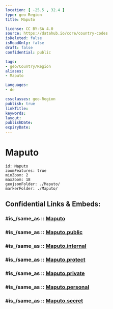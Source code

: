 ```yaml
---
location: [ -25.5 , 32.4 ] 
type: geo-Region
title: Maputo

license: CC BY-SA 4.0
source: https://datahub.io/core/country-codes
isDeleted: false
isReadOnly: false
draft: false
confidential: public

tags:
- geo/Country/Region
aliases:
- Maputo

Languages:
- de

cssclasses: geo-Region
publish: true
linkTitle: 
keywords: 
layout: 
publishDate: 
expiryDate: 
---
```


# Maputo

```leaflet
id: Maputo
zoomFeatures: true 
minZoom: 2 
maxZoom: 18
geojsonFolder: ./Maputo/
markerFolder: ./Maputo/
```


## Confidential Links & Embeds: 

### #is_/same_as :: [Maputo](/_Standards/Earth/Continent/Africa/Africa~East/Mozambique/Provinces~Mozambique/Maputo.md) 

### #is_/same_as :: [Maputo.public](/_public/Earth/Continent/Africa/Africa~East/Mozambique/Provinces~Mozambique/Maputo.public.md) 

### #is_/same_as :: [Maputo.internal](/_internal/Earth/Continent/Africa/Africa~East/Mozambique/Provinces~Mozambique/Maputo.internal.md) 

### #is_/same_as :: [Maputo.protect](/_protect/Earth/Continent/Africa/Africa~East/Mozambique/Provinces~Mozambique/Maputo.protect.md) 

### #is_/same_as :: [Maputo.private](/_private/Earth/Continent/Africa/Africa~East/Mozambique/Provinces~Mozambique/Maputo.private.md) 

### #is_/same_as :: [Maputo.personal](/_personal/Earth/Continent/Africa/Africa~East/Mozambique/Provinces~Mozambique/Maputo.personal.md) 

### #is_/same_as :: [Maputo.secret](/_secret/Earth/Continent/Africa/Africa~East/Mozambique/Provinces~Mozambique/Maputo.secret.md)

